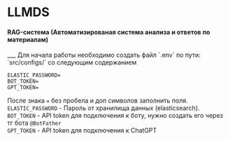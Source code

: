 # LLMDS
<h4>RAG-система (Автоматизированая система анализа и ответов по материалам)</h4>
___
Для начала работы необходимо создать файл `.env` по пути: `src/configs/` со следующим содержанием

<code>ELASTIC_PASSWORD=<br></code>
<code>BOT_TOKEN=<br></code>
<code>GPT_TOKEN=</code>

После знака `=` без пробела и доп символов заполнить поля.<br>
`ELASTIC_PASSWORD` - Пароль от хранилища данных (elasticsearch).<br>
`BOT_TOKEN` - API token для подключения к боту, нужно создать его через тг бота `@BotFather`<br>
`GPT_TOKEN` - API token для подключения к ChatGPT<br>